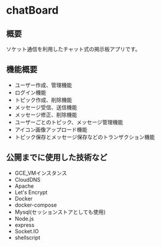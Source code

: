# chatBoard
## 概要
ソケット通信を利用したチャット式の掲示板アプリです。
## 機能概要
- ユーザー作成、管理機能
- ログイン機能
- トピック作成、削除機能
- メッセージ受信、送信機能
- メッセージ修正、削除機能
- ユーザーごとのトピック、メッセージ管理機能
- アイコン画像アップロード機能
- トピック保存とメッセージ保存などのトランザクション機能
## 公開までに使用した技術など
- GCE_VMインスタンス
- CloudDNS
- Apache
- Let's Encrypt
- Docker
- docker-compose
- Mysql(セッションストアとしても使用)
- Node.js
- express
- Socket.IO
- shellscript
